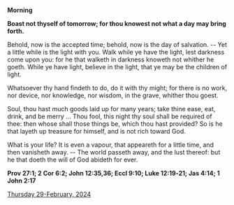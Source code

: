**Morning**

**Boast not thyself of tomorrow; for thou knowest not what a day may bring forth.**
 
Behold, now is the accepted time; behold, now is the day of salvation. -- Yet a little while is the light with you. Walk while ye have the light, lest darkness come upon you: for he that walketh in darkness knoweth not whither he goeth. While ye have light, believe in the light, that ye may be the children of light.
 
Whatsoever thy hand findeth to do, do it with thy might; for there is no work, nor device, nor knowledge, nor wisdom, in the grave, whither thou goest.
 
Soul, thou hast much goods laid up for many years; take thine ease, eat, drink, and be merry ... Thou fool, this night thy soul shall be required of thee: then whose shall those things be, which thou hast provided? So is he that layeth up treasure for himself, and is not rich toward God.
 
What is your life? It is even a vapour, that appeareth for a little time, and then vanisheth away. -- The world passeth away, and the lust thereof: but he that doeth the will of God abideth for ever.  

**Prov 27:1; 2 Cor 6:2; John 12:35,36; Eccl 9:10; Luke 12:19‑21; Jas 4:14; 1 John 2:17**

[Thursday 29-February, 2024](https://t.me/daily_light)
